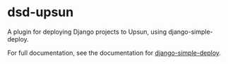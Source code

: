 # dsd-upsun

A plugin for deploying Django projects to Upsun, using django-simple-deploy.

For full documentation, see the documentation for [django-simple-deploy](https://django-simple-deploy.readthedocs.io/en/latest/).
